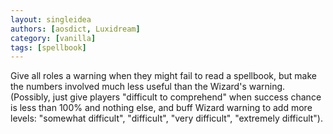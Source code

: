 ```yaml
---
layout: singleidea
authors: [aosdict, Luxidream]
category: [vanilla]
tags: [spellbook]
---
```

Give all roles a warning when they might fail to read a spellbook, but make the numbers involved much less useful than the Wizard's warning. (Possibly, just give players "difficult to comprehend" when success chance is less than 100% and nothing else, and buff Wizard warning to add more levels: "somewhat difficult", "difficult", "very difficult", "extremely difficult").
